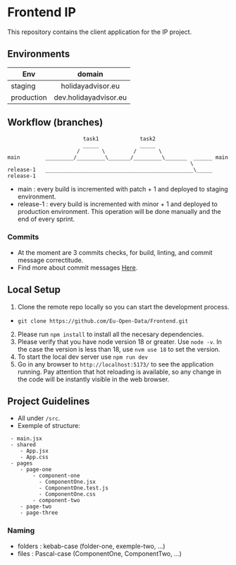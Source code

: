 # Frontend IP

This repository contains the client application for the IP project.

## Environments
| Env   |      domain      |
|----------|:-------------:|
| staging  |  holidayadvisor.eu |
| production | dev.holidayadvisor.eu |

## Workflow (branches)

```
                        task1             task2
                        _____             _____
                      /       \         /       \
main        _________/_________\_______/_________\_______  ______ main
                                                          \
release-1   _______________________________________________\_____ release-1
```

- main : every build is incremented with patch + 1 and deployed to staging environment.
- release-1 : every build is incremented with minor + 1 and deployed to production environment. This operation will be done manually and the end of every sprint.

### Commits
- At the moment are 3 commits checks, for build, linting, and commit message correctitude.
- Find more about commit messages [Here](https://github.com/conventional-changelog/commitlint/tree/master/%40commitlint/config-conventional).

## Local Setup

1. Clone the remote repo locally so you can start the development process. 
- `git clone https://github.com/Eu-Open-Data/Frontend.git`

2. Please run `npm install` to install all the necesary dependencies.
3. Please verify that you have node version 18 or greater. Use `node -v`. In the case the version is less than 18, use `nvm use 18` to set the version.
4. To start the local dev server use `npm run dev`
5. Go in any browser to `http://localhost:5173/` to see the application running. Pay attention that hot reloading is available, so any change in the code will be instantly visible in the web browser.

## Project Guidelines

- All under `/src`.
- Exemple of structure:

```
 - main.jsx
 - shared
    - App.jsx
    - App.css
 - pages
    - page-one
        - component-one
          - ComponentOne.jsx
          - ComponentOne.test.js
          - ComponentOne.css
        - component-two
    - page-two
    - page-three
```

### Naming
- folders : kebab-case (folder-one, exemple-two, ...)
- files   : Pascal-case (ComponentOne, ComponentTwo, ...)
